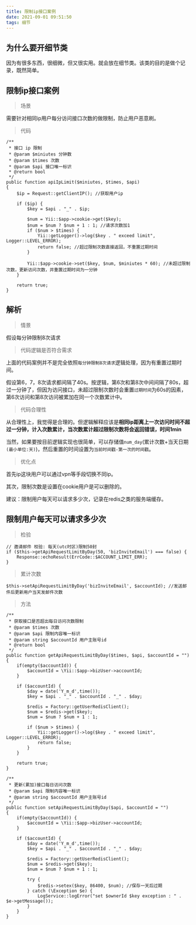 ```yaml
---
title: 限制ip接口案例
date: 2021-09-01 09:51:50
tags: 细节
---
```


## 为什么要开细节类

因为有很多东西，很细微，但又很实用。就会放在细节类。该类的目的是做个记录，既然简单。

## 限制ip接口案例

> 场景

需要针对相同ip用户每分访问接口次数的做限制，防止用户恶意刷。

> 代码

```
/**
 * 接口 ip 限制
 * @param $miniutes 分钟数
 * @param $times 次数
 * @param $api 接口唯一标识
 * @return bool
 */
public function apiIpLimit($miniutes, $times, $api)
{
    $ip = Request::getClientIP(); //获取用户ip

    if ($ip) {
        $key = $api . "_" . $ip;

        $num = Yii::$app->cookie->get($key);
        $num = $num ? $num + 1 : 1; //请求次数加1
        if ($num > $times) {
            Yii::getLogger()->log($key . " exceed limit", Logger::LEVEL_ERROR);
            return false; //超过限制次数直接返回，不重置过期时间
        }

        Yii::$app->cookie->set($key, $num, $miniutes * 60); //未超过限制次数，更新访问次数，并重置过期时间为一分钟
    }

    return true;
}
```

## 解析

> 情景

假设每分钟限制8次请求

> 代码逻辑是否符合需求

上面的代码案例并不是完全依照`每分钟限制8次请求`逻辑处理，因为有重置过期时间。

假设第6，7，8次请求都间隔了40s。按逻辑，第6次和第8次中间间隔了80s，超过一分钟了，但因为访问接口，未超过限制次数时会重置`过期时间`为60s的因素，第6次访问和第8次访问被累加在同一个次数累计中。

> 代码合理性

从合理性上，我觉得是合理的。但逻辑解释应该是**相同ip距离上一次访问时间不超过一分钟，计入次数累计，当次数累计超过限制次数将会返回错误，时间1min**

当然，如果要按目前逻辑实现也很简单，可以存储值`num_day`(累计次数+当天日期`(最小单位:天)`)，然后重置的时间设置为`当前时间戳-第一次的时间戳`。

> 优化点

首先ip这块用户可以通过vpn等手段切换不同ip。

其次，限制次数是设置在cookie用户是可以删除的。

建议：限制用户每天可以请求多少次，记录在redis之类的服务端缓存。

## 限制用户每天可以请求多少次

> 检验

```
// 邀请邮件 校验: 每天(utc时区)限制50封
if ($this->getApiRequestLimitByDay(50, 'bizInviteEmail') === false) {
    Response::echoResult(ErrCode::$ACCOUNT_LIMIT_ERR);
}
```

> 累计次数

```
$this->setApiRequestLimitByDay('bizInviteEmail', $accountId); //发送邮件后更新用户当天发邮件次数
```

> 方法

```
/**
 * 获取接口是否超出每日访问次数限制
 * @param $times 次数
 * @param $api 限制内容唯一标识
 * @param string $accountId 用户主账号id
 * @return bool
 */
public function getApiRequestLimitByDay($times, $api, $accountId = "")
{
    if(empty($accountId)) {
        $accountId = \Yii::$app->bizUser->accountId;
    }

    if ($accountId) {
        $day = date('Y_m_d',time());
        $key = $api . "_" . $accountId . "_" . $day;

        $redis = Factory::getUserRedisClient();
        $num = $redis->get($key);
        $num = $num ? $num + 1 : 1;

        if ($num > $times) {
            Yii::getLogger()->log($key . " exceed limit", Logger::LEVEL_ERROR);
            return false;
        }
    }

    return true;
}

/**
 * 更新(累加)接口每日访问次数
 * @param $api 限制内容唯一标识
 * @param string $accountId 用户主账号id
 */
public function setApiRequestLimitByDay($api, $accountId = "")
{
    if(empty($accountId)) {
        $accountId = \Yii::$app->bizUser->accountId;
    }

    if ($accountId) {
        $day = date('Y_m_d',time());
        $key = $api . "_" . $accountId . "_" . $day;

        $redis = Factory::getUserRedisClient();
        $num = $redis->get($key);
        $num = $num ? $num + 1 : 1;

        try {
            $redis->setex($key, 86400, $num); //保存一天后过期
        } catch (\Exception $e) {
            LogService::logError("set $ownerId $key exception : " . $e->getMessage());
        }
    }
}
```